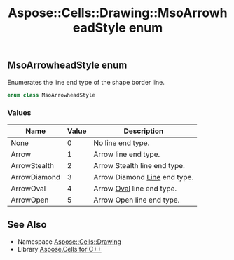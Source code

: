 ﻿---
title: Aspose::Cells::Drawing::MsoArrowheadStyle enum
linktitle: MsoArrowheadStyle
second_title: Aspose.Cells for C++ API Reference
description: 'Aspose::Cells::Drawing::MsoArrowheadStyle enum. Enumerates the line end type of the shape border line in C++.'
type: docs
weight: 9600
url: /cpp/aspose.cells.drawing/msoarrowheadstyle/
---
## MsoArrowheadStyle enum


Enumerates the line end type of the shape border line.

```cpp
enum class MsoArrowheadStyle
```

### Values

| Name | Value | Description |
| --- | --- | --- |
| None | 0 | No line end type. |
| Arrow | 1 | Arrow line end type. |
| ArrowStealth | 2 | Arrow Stealth line end type. |
| ArrowDiamond | 3 | Arrow Diamond [Line](../line/) end type. |
| ArrowOval | 4 | Arrow [Oval](../oval/) line end type. |
| ArrowOpen | 5 | Arrow Open line end type. |

## See Also

* Namespace [Aspose::Cells::Drawing](../)
* Library [Aspose.Cells for C++](../../)
